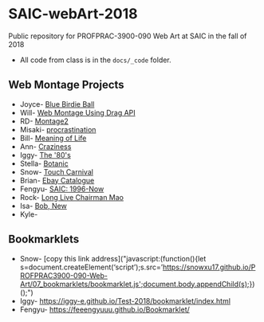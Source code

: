 # SAIC-webArt-2018
Public repository for PROFPRAC-3900-090 Web Art at SAIC in the fall of 2018
- All code from class is in the `docs/_code` folder.


## Web Montage Projects
- Joyce- [Blue Birdie Ball](https://jjiao2.github.io/Blue-Birdie-Ball/)
- Will- [Web Montage Using Drag API](https://withoutwax.github.io/PROFPRAC-3900-090-Web-Art-Fall-2018/web_montage/index.html)
- RD- [Montage2](https://rudradaman.github.io/Montage2/)
- Misaki- [procrastination](https://misakiueno.github.io/webMontage/)
- Bill- [Meaning of Life](https://pjbill.github.io/webcollage/index.html)
- Ann- [Craziness](https://annjw97.github.io/craziness/)
- Iggy- [The '80's](https://iggy-e.github.io/Test-2018/05/HW/index.html)
- Stella- [Botanic](https://stellayoo80.github.io/botanic/)
- Snow- [Touch Carnival](https://snowxu17.github.io/PROFPRAC3900-090-Web-Art/WebMontage/)
- Brian- [Ebay Catalogue](https://hcheng9862.github.io/Ebay-Catalogue/index.html)
- Fengyu- [SAIC: 1996-Now](https://feeengyuuu.github.io/WebMontage/)
- Rock- [Long Live Chairman Mao](https://rockcls.github.io/Long-Live-Chairman-Mao/)
- Isa- [Bob, New](https://pinkpiggy99.github.io/BobNew/)
- Kyle-

## Bookmarklets

- Snow- [copy this link address]("javascript:(function(){let s=document.createElement(‘script’);s.src=’https://snowxu17.github.io/PROFPRAC3900-090-Web-Art/07_bookmarklets/bookmarklet.js';document.body.appendChild(s);})();")
- Iggy- https://iggy-e.github.io/Test-2018/bookmarklet/index.html
- Fengyu- https://feeengyuuu.github.io/Bookmarklet/
